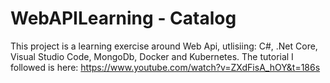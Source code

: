 # WebAPILearning - Catalog

This project is a learning exercise around Web Api, utlisiing: C#, .Net Core, Visual Studio Code, MongoDb, Docker and Kubernetes.
The tutorial I followed is here: https://www.youtube.com/watch?v=ZXdFisA_hOY&t=186s